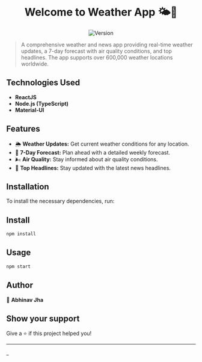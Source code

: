 <h1 align="center"> Welcome to Weather App 🌤️📰</h1>

<p align="center">
  <img alt="Version" src="https://img.shields.io/badge/version-0.1.0-blue.svg?cacheSeconds=2592000" />
</p>

> A comprehensive weather and news app providing real-time weather updates, a 7-day forecast with air quality conditions, and top headlines. The app supports over 600,000 weather locations worldwide.

## Technologies Used

- **ReactJS**
- **Node.js (TypeScript)**
- **Material-UI**

## Features

- 🌦️ **Weather Updates:** Get current weather conditions for any location.
- 📅 **7-Day Forecast:** Plan ahead with a detailed weekly forecast.
- 🌬️ **Air Quality:** Stay informed about air quality conditions.
- 📰 **Top Headlines:** Stay updated with the latest news headlines.

## Installation

To install the necessary dependencies, run:

## Install

```sh
npm install
```

## Usage

```sh
npm start
```

## Author

👤 **Abhinav Jha**

## Show your support

Give a ⭐️ if this project helped you!

---

\_

